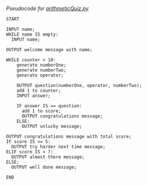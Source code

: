 *Pseudocode for [arithmeticQuiz.py](https://github.com/A1fus/computerScience/blob/master/arithmeticQuiz.py)*

```
START

INPUT name;
WHILE name IS empty:
  INPUT name;

OUTPUT welcome message with name;

WHILE counter < 10:
    generate numberOne;
    generate numberTwo;
    generate operator;

    OUTPUT question(numberOne, operator, numberTwo);
    add 1 to counter;
    INPUT answer;

    IF answer IS == question:
      add 1 to score;
      OUTPUT congratulations message;
    ELSE:
      OUTPUT unlucky message;

OUTPUT congratulations message with total score;
IF score IS <= 5:
  OUTPUT try harder next time message;
ELIF score IS < 7:
  OUTPUT almost there message;
ELSE:
  OUTPUT well done message;

END
```
